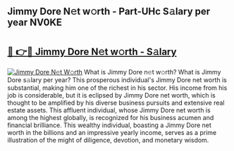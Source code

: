 ## Jimmy Dore N𝚎t w𝚘rth - Part-UHc S𝚊lary per year NV0KE

# <h2><a href="http://gc2aze9.nevu.top/?p=Jimmy+Dore">🔗 👉🔴 Jimmy Dore N𝚎t w𝚘rth - S𝚊lary</a></h2>

[![Jimmy Dore N𝚎t W𝚘rth](https://i.imgur.com/Oavwk0R.jpeg)](http://gc2aze9.nevu.top/?p=Jimmy+Dore)
What is Jimmy Dore n𝚎t w𝚘rth? What is Jimmy Dore s𝚊lary per year?
This prosperous individual's Jimmy Dore net worth is substantial, making him one of the richest in his sector. His income from his job is considerable, but it is eclipsed by Jimmy Dore net worth, which is thought to be amplified by his diverse business pursuits and extensive real estate assets. This affluent individual, whose Jimmy Dore net worth is among the highest globally, is recognized for his business acumen and financial brilliance. This wealthy individual, boasting a Jimmy Dore net worth in the billions and an impressive yearly income, serves as a prime illustration of the might of diligence, devotion, and monetary wisdom.
